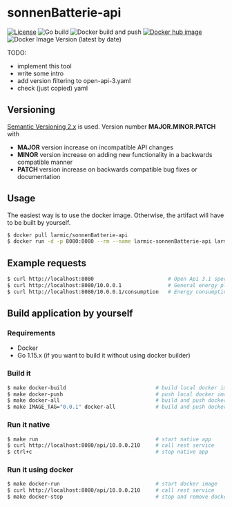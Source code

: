 # sonnenBatterie-api

[![License](https://img.shields.io/badge/License-Apache%202.0-blue.svg)](https://opensource.org/licenses/Apache-2.0)
![Go build](https://github.com/larmic/sonnenBatterie-api/workflows/Go%20build/badge.svg)
![Docker build and push](https://github.com/larmic/sonnenBatterie-api/workflows/Docker%20build%20and%20push/badge.svg)
[![Docker hub image](https://img.shields.io/docker/image-size/larmic/sonnen-batterie-api?label=dockerhub)](https://hub.docker.com/repository/docker/larmic/sonnen-batterie-api)
![Docker Image Version (latest by date)](https://img.shields.io/docker/v/larmic/sonnen-batterie-api)

TODO: 
* implement this tool
* write some intro
* add version filtering to open-api-3.yaml
* check (just copied) yaml

## Versioning

[Semantic Versioning 2.x](https://semver.org/) is used. Version number **MAJOR.MINOR.PATCH** with

* **MAJOR** version increase on incompatible API changes
* **MINOR** version increase on adding new functionality in a backwards compatible manner
* **PATCH** version increase on backwards compatible bug fixes or documentation

## Usage

The easiest way is to use the docker image. Otherwise, the artifact will have to be built by yourself.

```sh 
$ docker pull larmic/sonnenBatterie-api
$ docker run -d -p 8080:8080 --rm --name larmic-sonnenBatterie-api larmic/sonnenBatterie-api
```

## Example requests

```sh 
$ curl http://localhost:8080                        # Open Api 3.1 specification
$ curl http://localhost:8080/10.0.0.1               # General energy plug information
$ curl http://localhost:8080/10.0.0.1/consumption   # Energy consumption
```

## Build application by yourself

### Requirements

* Docker 
* Go 1.15.x (if you want to build it without using docker builder)

### Build it

```sh 
$ make docker-build                             # build local docker image
$ make docker-push                              # push local docker image to hub.docker.com
$ make docker-all                               # build and push docker image to hub.docker.com
$ make IMAGE_TAG="0.0.1" docker-all             # build and push docker image with specific version
```

### Run it native

```sh 
$ make run                                      # start native app 
$ curl http://localhost:8080/api/10.0.0.210     # call rest service
$ ctrl+c                                        # stop native app
```

### Run it using docker

```sh 
$ make docker-run                               # start docker image 
$ curl http://localhost:8080/api/10.0.0.210     # call rest service
$ make docker-stop                              # stop and remove docker app
```